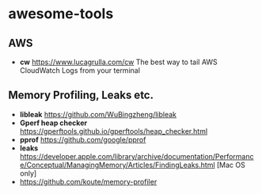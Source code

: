 # awesome-tools

## AWS

  - **cw**  https://www.lucagrulla.com/cw The best way to tail AWS CloudWatch Logs from your terminal

## Memory Profiling, Leaks etc.
  
  - **libleak** https://github.com/WuBingzheng/libleak
  - **Gperf heap checker** https://gperftools.github.io/gperftools/heap_checker.html
  - **pprof** https://github.com/google/pprof
  - **leaks** https://developer.apple.com/library/archive/documentation/Performance/Conceptual/ManagingMemory/Articles/FindingLeaks.html [Mac OS only]
  - https://github.com/koute/memory-profiler
  
